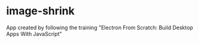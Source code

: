 # image-shrink
App created by following the training "Electron From Scratch: Build Desktop Apps With JavaScript"
